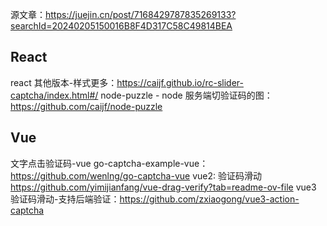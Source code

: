源文章：https://juejin.cn/post/7168429787835269133?searchId=20240205150016B8F4D317C58C49814BEA

## React

react 其他版本-样式更多：https://caijf.github.io/rc-slider-captcha/index.html#/
node-puzzle - node 服务端切验证码的图：https://github.com/caijf/node-puzzle

## Vue

文字点击验证码-vue go-captcha-example-vue：https://github.com/wenlng/go-captcha-vue
vue2: 验证码滑动 https://github.com/yimijianfang/vue-drag-verify?tab=readme-ov-file
vue3 验证码滑动-支持后端验证：https://github.com/zxiaogong/vue3-action-captcha
